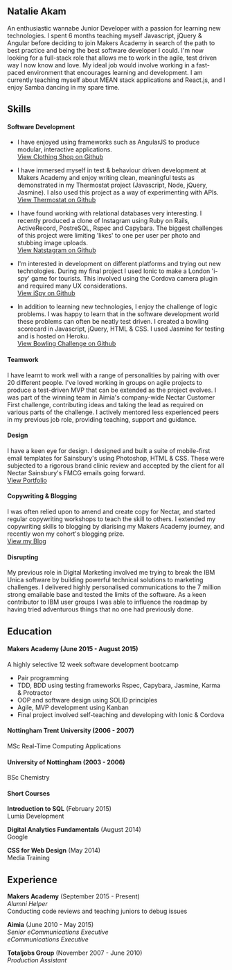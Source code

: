 ## Natalie Akam

An enthusiastic wannabe Junior Developer with a passion for learning new technologies. I spent 6 months teaching myself Javascript, jQuery & Angular before deciding to join Makers Academy in search of the path to best practice and being the best software developer I could. I'm now looking for a full-stack role that allows me to work in the agile, test driven way I now know and love. My ideal job would involve working in a fast-paced environment that encourages learning and development. I am currently teaching myself about MEAN stack applications and React.js, and I enjoy Samba dancing in my spare time.

## Skills

#### Software Development

- I have enjoyed using frameworks such as AngularJS to produce modular, interactive applications.<br>
[View Clothing Shop on Github](https://github.com/natstar93/clothing_shop)

- I have immersed myself in test & behaviour driven development at Makers Academy and enjoy writing clean, meaningful tests as demonstrated in my Thermostat project (Javascript, Node, jQuery, Jasmine). I also used this project as a way of experimenting with APIs.<br>
[View Thermostat on Github](https://github.com/natstar93/Thermostat-day3/blob/master/spec/ThermostatSpec.js)

- I have found working with relational databases very interesting. I recently produced a clone of Instagram using Ruby on Rails, ActiveRecord, PostreSQL, Rspec and Capybara. The biggest challenges of this project were limiting 'likes' to one per user per photo and stubbing image uploads.<br>
[View Natstagram on Github](https://github.com/natstar93/instagram-challenge)

- I'm interested in development on different platforms and trying out new technologies. During my final project I used Ionic to make a London 'i-spy' game for tourists. This involved using the Cordova camera plugin and required many UX considerations.<br>
[View iSpy on Github](https://github.com/natstar93/ispy-game)

- In addition to learning new technologies, I enjoy the challenge of logic problems. I was happy to learn that in the software development world these problems can often be neatly test driven. I created a bowling scorecard in Javascript, jQuery, HTML & CSS. I used Jasmine for testing and is hosted on Heroku.<br>
[View Bowling Challenge on Github](https://github.com/natstar93/bowling-challenge)

#### Teamwork

I have learnt to work well with a range of personalities by pairing with over 20 different people. I've loved working in groups on agile projects to produce a test-driven MVP that can be extended as the project evolves. I was part of the winning team in Aimia's company-wide Nectar Customer First challenge, contributing ideas and taking the lead as required on various parts of the challenge. I actively mentored less experienced peers in my previous job role, providing teaching, support and guidance.

#### Design

I have a keen eye for design. I designed and built a suite of mobile-first email templates for Sainsbury's using Photoshop, HTML & CSS. These were subjected to a rigorous brand clinic review and accepted by the client for all Nectar Sainsbury's FMCG emails going forward.<br>
[View Portfolio](http://www.natalie-akam.com/portfolio.html)

#### Copywriting & Blogging

I was often relied upon to amend and create copy for Nectar, and started regular copywriting workshops to teach the skill to others. I extended my copywriting skills to blogging by diarising my Makers Academy journey, and recently won my cohort's blogging prize.<br>
[View my Blog](http://natstar93.github.io)

#### Disrupting

My previous role in Digital Marketing involved me trying to break the IBM Unica software by building powerful technical solutions to marketing challenges. I delivered highly personalised communications to the 7 million strong emailable base and tested the limits of the software. As a keen contributor to IBM user groups I was able to influence the roadmap by having tried adventurous things that no one had previously done.


## Education

#### Makers Academy (June 2015 - August 2015)

A highly selective 12 week software development bootcamp

- Pair programming
- TDD, BDD using testing frameworks Rspec, Capybara, Jasmine, Karma & Protractor
- OOP and software design using SOLID principles
- Agile, MVP development using Kanban
- Final project involved self-teaching and developing with Ionic & Cordova

#### Nottingham Trent University (2006 - 2007)
MSc Real-Time Computing Applications

#### University of Nottingham (2003 - 2006)
BSc Chemistry

#### Short Courses

**Introduction to SQL** (February 2015)<br>
Lumia Development

**Digital Analytics Fundamentals** (August 2014)<br>
Google

**CSS for Web Design** (May 2014)<br>
Media Training


## Experience

**Makers Academy** (September 2015 - Present)<br>
*Alumni Helper*<br>
Conducting code reviews and teaching juniors to debug issues

**Aimia** (June 2010 - May 2015)<br>
*Senior eCommunications Executive*<br>
*eCommunications Executive*

**Totaljobs Group** (November 2007 - June 2010)<br>
*Production Assistant*  
